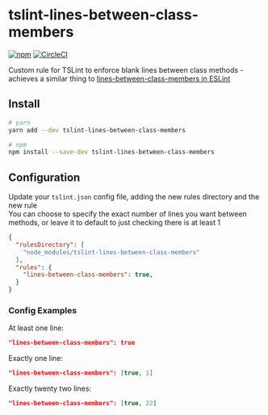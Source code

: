 # tslint-lines-between-class-members
[![npm](https://img.shields.io/npm/dm/tslint-lines-between-class-members.svg)](https://www.npmjs.com/package/tslint-lines-between-class-members) [![CircleCI](https://img.shields.io/circleci/project/github/chinchiheather/tslint-lines-between-class-members.svg)](https://circleci.com/gh/chinchiheather/tslint-lines-between-class-members/tree/master)


Custom rule for TSLint to enforce blank lines between class methods - achieves a similar thing to [lines-between-class-members in ESLint](https://github.com/eslint/eslint/blob/master/docs/rules/lines-between-class-members.md)

## Install
```bash
# yarn
yarn add --dev tslint-lines-between-class-members

# npm
npm install --save-dev tslint-lines-between-class-members
```

## Configuration
Update your `tslint.json` config file, adding the new rules directory and the new rule  
You can choose to specify the exact number of lines you want between methods, or leave it to default to just checking there is at least 1

```json
{
  "rulesDirectory": [
    "node_modules/tslint-lines-between-class-members"
  ],
  "rules": {
    "lines-between-class-members": true,
  }
}
```

### Config Examples

At least one line:

```json
"lines-between-class-members": true
```

Exactly one line:

```json
"lines-between-class-members": [true, 1]
```

Exactly twenty two lines:

```json
"lines-between-class-members": [true, 22]
```

